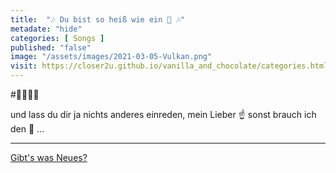 ```yaml
--- 
title:  "🎶 Du bist so heiß wie ein 🌋 🎶"
metadate: "hide"
categories: [ Songs ]
published: "false"
image: "/assets/images/2021-03-05-Vulkan.png"
visit: https://closer2u.github.io/vanilla_and_chocolate/categories.html#songs
---
```


#🕺🏻🕺🏻

und lass du dir ja nichts anderes einreden, mein Lieber ☝️ sonst brauch ich den 📏 ...


***

[Gibt's was Neues?](https://github.com/Closer2U)